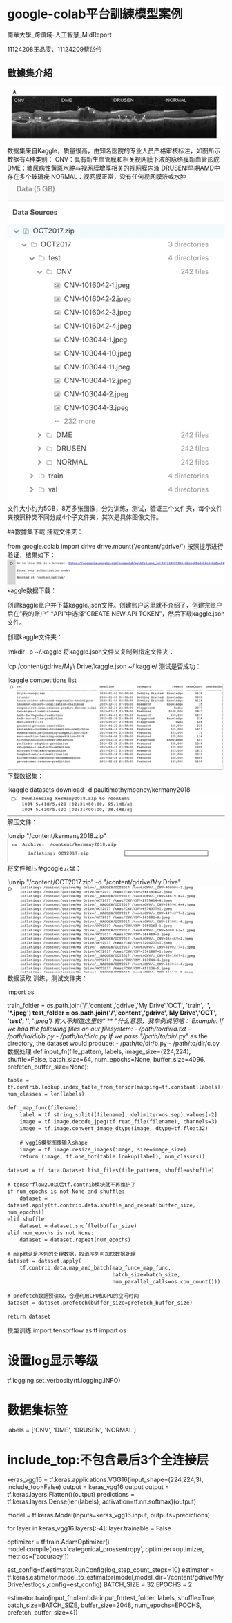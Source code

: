 # google-colab平台訓練模型案例
南華大學_跨領域-人工智慧_MidReport

11124208王品雯、11124209蔡岱伶
## 數據集介紹
![截圖01](https://github.com/aY-Dling/REPORT_Midterm/blob/main/%E6%88%AA%E5%9C%9601.png?raw=true)
数据集来自Kaggle，质量很高，由知名医院的专业人员严格审核标注，如图所示数据有4种类别：
  CNV：具有新生血管膜和相关视网膜下液的脉络膜新血管形成
  DME：糖尿病性黄斑水肿与视网膜增厚相关的视网膜内液
  DRUSEN:早期AMD中存在多个玻璃疣
  NORMAL：视网膜正常，没有任何视网膜液或水肿
  ![截圖02](https://github.com/aY-Dling/REPORT_Midterm/blob/main/%E6%88%AA%E5%9C%9602.png?raw=true)
文件大小约为5GB，8万多张图像，分为训练，测试，验证三个文件夹，每个文件夹按照种类不同分成4个子文件夹，其次是具体图像文件。

##數據集下載
挂载文件夹：

from google.colab import drive
drive.mount('/content/gdrive/')
按照提示进行验证，结果如下：
![截圖03](https://github.com/aY-Dling/REPORT_Midterm/blob/main/%E6%88%AA%E5%9C%9603.png?raw=true)
kaggle数据下载：

创建kaggle账户并下载kaggle.json文件。创建账户这里就不介绍了，创建完账户后在“我的账户”-“API”中选择“CREATE NEW API TOKEN”，然后下载kaggle.json文件。

创建kaggle文件夹：

!mkdir -p ~/.kaggle
将kaggle.json文件夹复制到指定文件夹：

!cp /content/gdrive/My\ Drive/kaggle.json ~/.kaggle/
测试是否成功：

!kaggle competitions list
![截圖04](https://github.com/aY-Dling/REPORT_Midterm/blob/main/%E6%88%AA%E5%9C%9604.png?raw=true)
下载数据集：

!kaggle datasets download -d paultimothymooney/kermany2018
![截圖05](https://github.com/aY-Dling/REPORT_Midterm/blob/main/%E6%88%AA%E5%9C%9605.png?raw=true)
解压文件：

!unzip "/content/kermany2018.zip"
![截圖06](https://github.com/aY-Dling/REPORT_Midterm/blob/main/%E6%88%AA%E5%9C%9606.png?raw=true)
将文件解压至google云盘：

!unzip "/content/OCT2017.zip" -d "/content/gdrive/My Drive"
![截圖07](https://github.com/aY-Dling/REPORT_Midterm/blob/main/%E6%88%AA%E5%9C%9607.png?raw=true)
数据读取
训练，测试文件夹：

import os

train_folder = os.path.join('/','content','gdrive','My Drive','OCT', 'train', '**', '*.jpeg')
test_folder = os.path.join('/','content','gdrive','My Drive','OCT', 'test', '**', '*.jpeg')
有人不知道这里的“ ** ”什么意思，我举例说明吧：
Example:
      If we had the following files on our filesystem:
        - /path/to/dir/a.txt
        - /path/to/dir/b.py
        - /path/to/dir/c.py
      If we pass "/path/to/dir/*.py" as the directory, the dataset would
      produce:
        - /path/to/dir/b.py
        - /path/to/dir/c.py
数据处理
def input_fn(file_pattern, labels,
             image_size=(224,224),
             shuffle=False,
             batch_size=64, 
             num_epochs=None, 
             buffer_size=4096,
             prefetch_buffer_size=None):

    table = tf.contrib.lookup.index_table_from_tensor(mapping=tf.constant(labels))
    num_classes = len(labels)

    def _map_func(filename):
        label = tf.string_split([filename], delimiter=os.sep).values[-2]
        image = tf.image.decode_jpeg(tf.read_file(filename), channels=3)
        image = tf.image.convert_image_dtype(image, dtype=tf.float32)
        
        # vgg16模型图像输入shape
        image = tf.image.resize_images(image, size=image_size)
        return (image, tf.one_hot(table.lookup(label), num_classes))
    
    dataset = tf.data.Dataset.list_files(file_pattern, shuffle=shuffle)
    
    # tensorflow2.0以后tf.contrib模块就不再维护了
    if num_epochs is not None and shuffle:
        dataset = dataset.apply(tf.contrib.data.shuffle_and_repeat(buffer_size, num_epochs))
    elif shuffle:
        dataset = dataset.shuffle(buffer_size)
    elif num_epochs is not None:
        dataset = dataset.repeat(num_epochs)
    
    # map默认是序列的处理数据，取消序列可加快数据处理
    dataset = dataset.apply(
        tf.contrib.data.map_and_batch(map_func=_map_func,
                                      batch_size=batch_size,
                                      num_parallel_calls=os.cpu_count()))
    
    # prefetch数据预读取，合理利用CPU和GPU的空闲时间
    dataset = dataset.prefetch(buffer_size=prefetch_buffer_size)
    
    return dataset
模型训练
import tensorflow as tf
import os

# 设置log显示等级
tf.logging.set_verbosity(tf.logging.INFO)

# 数据集标签
labels = ['CNV', 'DME', 'DRUSEN', 'NORMAL']

# include_top:不包含最后3个全连接层
keras_vgg16 = tf.keras.applications.VGG16(input_shape=(224,224,3),
                                          include_top=False)
output = keras_vgg16.output
output = tf.keras.layers.Flatten()(output)
predictions = tf.keras.layers.Dense(len(labels), activation=tf.nn.softmax)(output)

model = tf.keras.Model(inputs=keras_vgg16.input, outputs=predictions)

for layer in keras_vgg16.layers[:-4]:
    layer.trainable = False
    
optimizer = tf.train.AdamOptimizer()
model.compile(loss='categorical_crossentropy', 
              optimizer=optimizer,
              metrics=['accuracy'])
              
est_config=tf.estimator.RunConfig(log_step_count_steps=10)
estimator = tf.keras.estimator.model_to_estimator(model,model_dir='/content/gdrive/My Drive/estlogs',config=est_config)
BATCH_SIZE = 32
EPOCHS = 2

estimator.train(input_fn=lambda:input_fn(test_folder,
                                         labels,
                                         shuffle=True,
                                         batch_size=BATCH_SIZE,
                                         buffer_size=2048,
                                         num_epochs=EPOCHS,
                                         prefetch_buffer_size=4))
